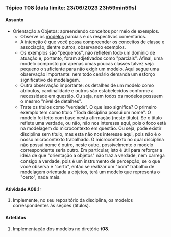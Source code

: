 ### Tópico T08 (data limite: **23/06/2023 23h59min59s**)

#### Assunto

- Orientação a Objetos: apreendendo conceitos por meio de exemplos.
  - Observe os [modelos](../modelos/modelos-01.md) parciais e os respectivos comentários. 
  - A intenção é que você possa compreender os
  conceitos de classe e associação, dentre outros, observando exemplos. 
  - Os exemplos são "pequenos", não refletem todo um domínio de atuação e,
  portanto, foram adjetivados como "parciais". Afinal, 
  uma modelo composto por apenas umas poucas classes talvez seja 
  pequeno o suficiente para não exigir um modelo. Aqui segue uma observação importante: nem todo cenário demanda um esforço significativo de modelagem.
  - Outra observação importante: os detalhes de um modelo como atributos, cardinalidade e outros são estabelecidos conforme a necessidade em questão. Ou seja, nem todos os modelos possuem o mesmo "nível de detalhes".
  - Trate os títulos como "verdade". O que isso significa? O primeiro exemplo tem como título "Toda disciplina possui um nome". O modelo foi
  feito com base nesta afirmação (neste título). Se o título reflete uma
  verdade, ou não, não nos interessa aqui, pois o foco está na modelagem
  do microcontexto em questão. Ou seja, pode existir disciplina sem título,
  mas esta não nos interesse aqui, pois não é o nosso microcontexto 
  trabalhado. O microcontexto no qual disciplina não possui nome é 
  outro, neste outro, possivelmente o modelo correspondente seria outro. 
  Em particular, isto é útil para reforçar a ideia de que "orientação a objetos" não traz a verdade, nem carrega consigo a verdade, pois é 
  um instrumento de percepção, se o que você observa é "certo", então
  se realizar um "bom" trabalho de modelagem orientada a objetos, terá
  um modelo que representa o "certo", nada mais. 

#### Atividade A08.1:

1. Implemente, no seu repositório da disciplina, os modelos correspondentes às seções (títulos). 

#### Artefatos

1. Implementação dos modelos no diretório **t08**.
